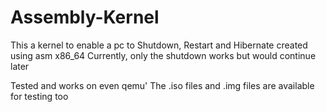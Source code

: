 # Assembly-Kernel
This a kernel to enable a pc to Shutdown, Restart and Hibernate created using asm x86_64
Currently, only the shutdown works but would continue later

Tested and works on even qemu'
The .iso files and .img files are available for testing too
